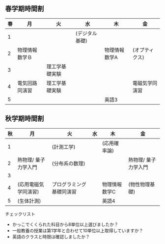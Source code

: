 ## 春学期時間割
| 春 |  月 | 火 | 水 | 木 | 金 |
| :-- | ---- | --- | --- | --- | --- |
| 1 | | | (デジタル基礎) | | |
| 2 | 物理情報数学Ｂ | | | 物理情報数学A | (オプティクス) |
| 3 | | 理工学基礎実験| | | |
| 4 | 電気回路同演習 | 理工学基礎実験 | | | 電磁気学同演習 |
| 5 | | | | 英語3 | |
## 秋学期時間割
| 秋 | 月 | 火 | 水 | 木 | 金 |
| :-- | --- | --- | --- | --- | --- |
| 1 | | (計測工学) | | (応用確率論) | |
| 2 | 熱物理/ 量子力学入門 | (分布系の数理) | | | 熱物理/ 量子力学入門 | |
| 3 | | | | | |
| 4 | (応用電磁気学同演習) | プログラミング基礎同演習| | 物理情報数学C | (物性物理基礎) |
| 5 | (生体計測) | | | 英語4 | |

チェックリスト
- かっこでくくられた科目から8単位以上選びましたか？
- 一般教養の授業は第1学年と合わせて10単位以上取得していますか？
- 英語のクラスと時限は確認しましたか？
